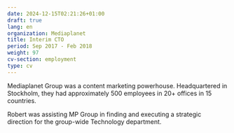 ```yaml
---
date: 2024-12-15T02:21:26+01:00
draft: true
lang: en
organization: Mediaplanet
title: Interim CTO
period: Sep 2017 - Feb 2018
weight: 97
cv-section: employment
type: cv
---
```


Mediaplanet Group was a content marketing powerhouse. Headquartered in Stockholm, they had approximately 500 employees in 20+ offices in 15 countries.

Robert was assisting MP Group in finding and executing a strategic direction for the group-wide Technology department.
